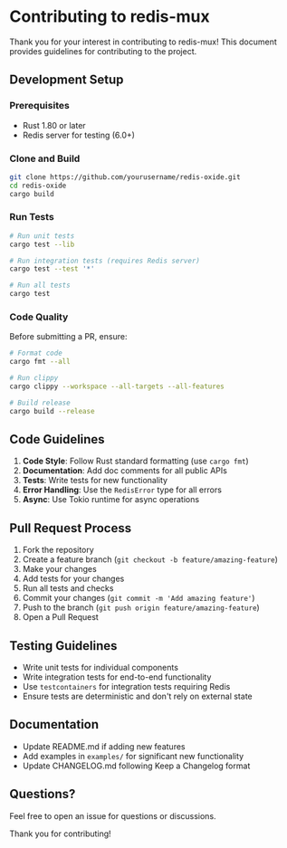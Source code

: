 # Contributing to redis-mux

Thank you for your interest in contributing to redis-mux! This document provides guidelines for contributing to the project.

## Development Setup

### Prerequisites

- Rust 1.80 or later
- Redis server for testing (6.0+)

### Clone and Build

```bash
git clone https://github.com/yourusername/redis-oxide.git
cd redis-oxide
cargo build
```

### Run Tests

```bash
# Run unit tests
cargo test --lib

# Run integration tests (requires Redis server)
cargo test --test '*'

# Run all tests
cargo test
```

### Code Quality

Before submitting a PR, ensure:

```bash
# Format code
cargo fmt --all

# Run clippy
cargo clippy --workspace --all-targets --all-features

# Build release
cargo build --release
```

## Code Guidelines

1. **Code Style**: Follow Rust standard formatting (use `cargo fmt`)
2. **Documentation**: Add doc comments for all public APIs
3. **Tests**: Write tests for new functionality
4. **Error Handling**: Use the `RedisError` type for all errors
5. **Async**: Use Tokio runtime for async operations

## Pull Request Process

1. Fork the repository
2. Create a feature branch (`git checkout -b feature/amazing-feature`)
3. Make your changes
4. Add tests for your changes
5. Run all tests and checks
6. Commit your changes (`git commit -m 'Add amazing feature'`)
7. Push to the branch (`git push origin feature/amazing-feature`)
8. Open a Pull Request

## Testing Guidelines

- Write unit tests for individual components
- Write integration tests for end-to-end functionality
- Use `testcontainers` for integration tests requiring Redis
- Ensure tests are deterministic and don't rely on external state

## Documentation

- Update README.md if adding new features
- Add examples in `examples/` for significant new functionality
- Update CHANGELOG.md following Keep a Changelog format

## Questions?

Feel free to open an issue for questions or discussions.

Thank you for contributing!
